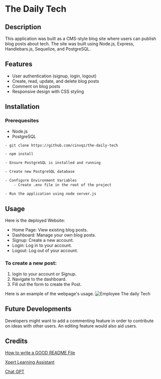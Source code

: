 # The Daily Tech

## Description
This application was built as a CMS-style blog site where users can publish blog posts about tech. The site was built using Node.js, Express, Handlebars.js, Sequelize, and PostgreSQL.

## Features

- User authentication (signup, login, logout)
- Create, read, update, and delete blog posts
- Comment on blog posts
- Responsive design with CSS styling

## Installation

### Prerequesites
- Node.js
- PostgreSQL

```sh
- git clone https://github.com/cinvqz/the-daily-tech

- npm install

- Ensure PostgreSQL is installed and running

- Create new PostgreSQL database

- Configure Environment Variables
    - Create .env file in the root of the project

- Run the application using node server.js
```

## Usage
Here is the deployed Website: 
- Home Page: View existing blog posts.
- Dashboard: Manage your own blog posts.
- Signup: Create a new account.
- Login: Log in to your account.
- Logout: Log out of your account.

### To create a new post:
1. login to your account or Signup.
2. Navigate to the dashboard.
3. Fill out the form to create the Post.

Here is an example of the webpage's usage.
![Employee The daily Tech](<assets/Screenshot 2024-07-22 at 10.42.04 PM.png>)

## Future Developments
Developers might want to add a commenting feature in order to contribute on ideas with other users. An editing feature would also aid users. 

## Credits

[How to write a GOOD README File](https://www.freecodecamp.org/news/how-to-write-a-good-readme-file/)

[Xpert Learning Assistant](https://bootcampspot.instructure.com/courses/5281/external_tools/313)

[Chat GPT](https://chatgpt.com/)
